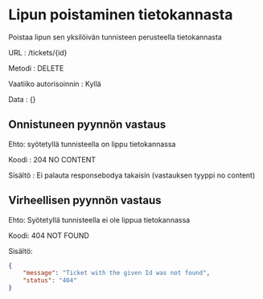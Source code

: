 # Lipun poistaminen tietokannasta

Poistaa lipun sen yksilöivän tunnisteen perusteella tietokannasta

URL : /tickets/{id}

Metodi : DELETE

Vaatiiko autorisoinnin : Kyllä

Data : {}

## Onnistuneen pyynnön vastaus

Ehto: syötetyllä tunnisteella on lippu tietokannassa

Koodi : 204 NO CONTENT

Sisältö : Ei palauta responsebodya takaisin (vastauksen tyyppi no content)

## Virheellisen pyynnön vastaus

Ehto: Syötetyllä tunnisteella ei ole lippua tietokannassa

Koodi: 404 NOT FOUND

Sisältö: 
```json
{
    "message": "Ticket with the given Id was not found",
    "status": "404"
}
```